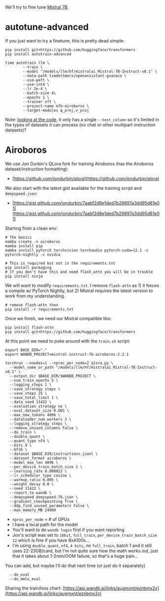 We'll try to fine tune [Mistral 7B](https://mistral.ai/news/announcing-mistral-7b/
).

# autotune-advanced
If you just want to try a finetune, this is pretty dead simple:
```
pip install git+https://github.com/huggingface/transformers
pip install autotrain-advanced

time autotrain llm \
        --train \
        --model "/models/llm/hf/mistralai_Mistral-7B-Instruct-v0.1" \
        --data-path timdettmers/openassistant-guanaco \
        --use-peft \
        --use-int4 \
        --lr 2e-4 \
        --batch-size 4\
        --epochs 1 \
        --trainer sft \
        --project-name m7b-airoboros \
        --target-modules q_proj,v_proj
```

Note: [looking at the code](https://github.com/huggingface/autotrain-advanced/blob/4ef5f411158867c56ea2d1ef7bb43e5fb588be43/src/autotrain/cli/run_llm.py#L63C18-L63C18), it only has a single `--text_column` so it's limited in the types of datasets it can process (no chat or other multipart instruction datasets)?



# Airoboros
We use Jon Durbin's QLora fork for training Airoboros (has the Airoboros dataset/instruction formatting):
* [https://github.com/jondurbin/qlora](https://github.com/jondurbin/qlora)

We also start with the latest gist available for the training script and `deepspeed.json`:
* [https://gist.github.com/jondurbin/7aabf2d8e1ded7b29897a3dd95d81e01](https://gist.github.com/jondurbin/7aabf2d8e1ded7b29897a3dd95d81e01)

Starting from a clean env:
```
# The basics
mamba create -n airoboros
mamba install pip
mamba install pytorch torchvision torchaudio pytorch-cuda=12.1 -c pytorch-nightly -c nvidia

# This is required but not in the requirements.txt
pip install packaging
# If you don't have this and need flash_attn you will be in trouble
pip install ninja
```

We will want to modify `requirements.txt`. I remove `flash-attn` as 1) it forces a compile w/ PyTorch Nightly, but 2) Mistral requires the latest version to work from my understanding.
```
# remove flash-attn then
pip install -r requirements.txt
```

Once we finish, we need our Mistral compatible libs:
```
pip install flash-attn
pip install git+https://github.com/huggingface/transformers
```

At this point we need to poke around with the `train.sh` script:
```
export BASE_DIR="."
export WANDB_PROJECT=mistral-instruct-7b-airoboros-2.2.1

torchrun --nnodes=1 --nproc_per_node=2 qlora.py \
  --model_name_or_path "/models/llm/hf/mistralai_Mistral-7B-Instruct-v0.1" \
  --output_dir $BASE_DIR/$WANDB_PROJECT \
  --num_train_epochs 5 \
  --logging_steps 1 \
  --save_strategy steps \
  --save_steps 25 \
  --save_total_limit 1 \
  --data_seed 11422 \
  --evaluation_strategy no \
  --eval_dataset_size 0.001 \
  --max_new_tokens 4096 \
  --dataloader_num_workers 3 \
  --logging_strategy steps \
  --remove_unused_columns False \
  --do_train \
  --double_quant \
  --quant_type nf4 \
  --bits 4 \
  --bf16 \
  --dataset $BASE_DIR/instructions.jsonl \
  --dataset_format airoboros \
  --model_max_len 4096 \
  --per_device_train_batch_size 1 \
  --learning_rate 0.000022 \
  --lr_scheduler_type cosine \
  --warmup_ratio 0.005 \
  --weight_decay 0.0 \
  --seed 11422 \
  --report_to wandb \
  --deepspeed deepspeed-7b.json \
  --gradient_checkpointing True \
  --ddp_find_unused_parameters False \
  --max_memory_MB 24000
```
* `nproc_per_node` = # of GPUs
* I have a local path for the model
* You'll want to do `wandb login` first if you want reporting
* Jon's script was set to `16bit`, `full_train`, `per_device_train_batch_size 12` which is fine if you have 8xA100s...
* I'm using `double_quant`, `nf4`, `4 bits`, no `full_train`, batch 1 and it still uses 22-23GB/card, but I'm not quite sure how the math works out, just that it takes about 1-2min/OOM failure, so that's a huge pain...

You can add, but maybe I'll do that next time (or just do it separately)
```
  --do_eval
  --do_mmlu_eval
```

Sharing the train/loss chart: [https://api.wandb.ai/links/augmxnt/eznbmx2x](https://api.wandb.ai/links/augmxnt/eznbmx2x)